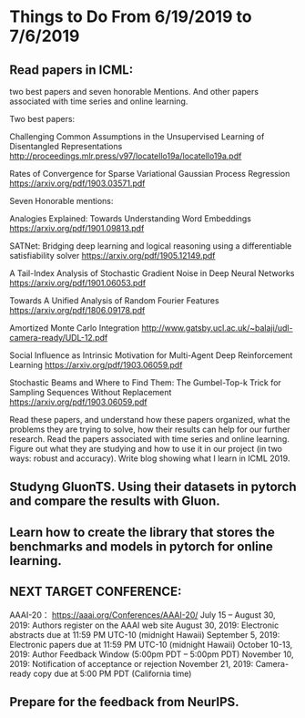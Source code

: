 # Things to Do From 6/19/2019 to 7/6/2019

## Read papers in ICML: 
two best papers and seven honorable Mentions. And other papers associated with time series and online learning.

Two best papers:

Challenging Common Assumptions in the Unsupervised Learning of Disentangled Representations
http://proceedings.mlr.press/v97/locatello19a/locatello19a.pdf

Rates of Convergence for Sparse Variational Gaussian Process Regression
https://arxiv.org/pdf/1903.03571.pdf

Seven Honorable mentions:

Analogies Explained: Towards Understanding Word Embeddings
https://arxiv.org/pdf/1901.09813.pdf

SATNet: Bridging deep learning and logical reasoning using a differentiable satisfiability solver
https://arxiv.org/pdf/1905.12149.pdf

A Tail-Index Analysis of Stochastic Gradient Noise in Deep Neural Networks
https://arxiv.org/pdf/1901.06053.pdf

Towards A Unified Analysis of Random Fourier Features
https://arxiv.org/pdf/1806.09178.pdf

Amortized Monte Carlo Integration
http://www.gatsby.ucl.ac.uk/~balaji/udl-camera-ready/UDL-12.pdf

Social Influence as Intrinsic Motivation for Multi-Agent Deep Reinforcement Learning
https://arxiv.org/pdf/1903.06059.pdf

Stochastic Beams and Where to Find Them: The Gumbel-Top-k Trick for Sampling Sequences Without Replacement
https://arxiv.org/pdf/1903.06059.pdf

Read these papers, and understand how these papers organized, what the problems they are trying to solve, how their results can help for our further research. 
Read the papers associated with time series and online learning. Figure out what they are studying and how to use it in our project (in two ways: robust and accuracy).
Write blog showing what I learn in ICML 2019.

## Studyng GluonTS. Using their datasets in pytorch and compare the results with Gluon.

## Learn how to create the library that stores the benchmarks and models in pytorch for online learning.

## NEXT TARGET CONFERENCE:
AAAI-20： https://aaai.org/Conferences/AAAI-20/
July 15 – August 30, 2019: Authors register on the AAAI web site
August 30, 2019: Electronic abstracts due at 11:59 PM UTC-10 (midnight Hawaii)
September 5, 2019: Electronic papers due at 11:59 PM UTC-10 (midnight Hawaii)
October 10-13, 2019: Author Feedback Window (5:00pm PDT – 5:00pm PDT)
November 10, 2019: Notification of acceptance or rejection
November 21, 2019: Camera-ready copy due at 5:00 PM PDT (California time)

## Prepare for the feedback from NeurIPS.
